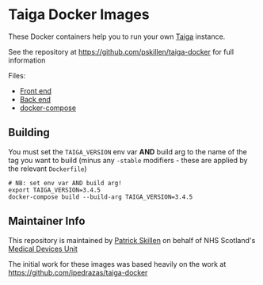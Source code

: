 # Taiga Docker Images

These Docker containers help you to run your own [Taiga](https://taiga.io) instance.

See the repository at https://github.com/pskillen/taiga-docker for full information

Files:

* [Front end](taiga-front/README.md)
* [Back end](taiga-front/README.md)
* [docker-compose](docker-compose.yaml)

## Building

You must set the `TAIGA_VERSION` env var **AND** build arg to the name of the tag you want to build (minus any `-stable`
modifiers - these are applied by the relevant `Dockerfile`)

```
# NB: set env var AND build arg!
export TAIGA_VERSION=3.4.5
docker-compose build --build-arg TAIGA_VERSION=3.4.5
```

## Maintainer Info

This repository is maintained by [Patrick Skillen](https://github.com/pskillen) on behalf of NHS Scotland's [Medical
Devices Unit](https://www.medicaldevicesunit.org/)

The initial work for these images was based heavily on the work at https://github.com/ipedrazas/taiga-docker
